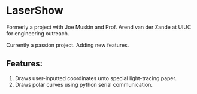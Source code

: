 # LaserShow

Formerly a project with Joe Muskin and Prof. Arend van der Zande at UIUC for engineering outreach. 

Currently a passion project. Adding new features.

## Features:

1. Draws user-inputted coordinates unto special light-tracing paper.
2. Draws polar curves using python serial communication.
